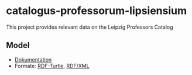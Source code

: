 # catalogus-professorum-lipsiensium
This project provides relevant data on the Leipzig Professors Catalog
## Model
* [Dokumentation](http://www.essepuntato.it/lode/owlapi/https://raw.githubusercontent.com/pcp-on-web/catalogus-professorum-lipsiensium/master/model/cpd.ttl)
* Formate: [RDF-Turtle](https://raw.githubusercontent.com/pcp-on-web/catalogus-professorum-lipsiensium/master/model/cpd.ttl), [RDF/XML](http://www.easyrdf.org/converter?in=turtle&out=rdfxml&raw=1&uri=https://raw.githubusercontent.com/pcp-on-web/catalogus-professorum-lipsiensium/master/model/cpd.ttl)
